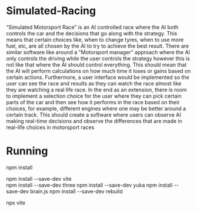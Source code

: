 # Simulated-Racing
“Simulated Motorsport Race” is an AI controlled race where the AI both controls the car and the decisions that go along with the strategy. This means that certain choices like, when to change tyres, when to use more fuel, etc, are all chosen by the AI to try to achieve the best result.
There are similar software like around a "Motorsport manager" approach where the AI only controls the driving while the user controls the strategy however this is not like that where the AI should control everything. This should mean that the AI will perform calculations on how much time it loses or gains based on certain actions.
Furthermore, a user interface would be implemented so the user can see the race and results as they can watch the race almost like they are watching a real life race. In the end as an extension, there is room to implement a selection choice for the user where they can pick certain parts of the car and then see how it performs in the race based on their choices, for example, different engines where one may be better around a certain track.
This should create a software where users can observe AI making real-time decisions and observe the differences that are made in real-life choices in motorsport races

# Running
npm install

npm install --save-dev vite   
npm install --save-dev three
npm install --save-dev yuka 
npm install --save-dev brain.js
npm install --save-dev rebuild   

npx vite

